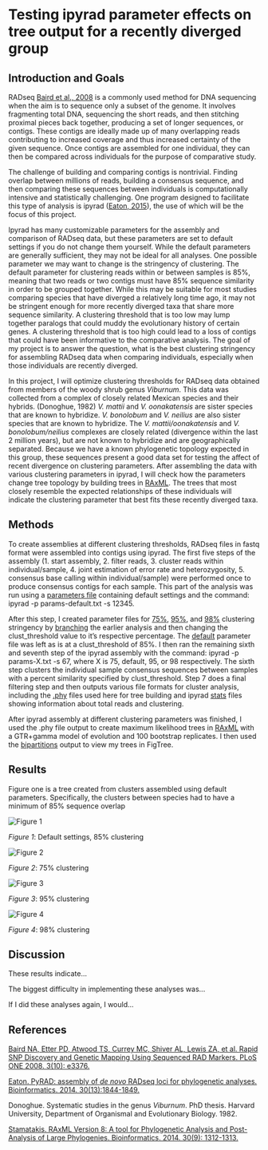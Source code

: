 # Testing ipyrad parameter effects on tree output for a recently diverged group

## Introduction and Goals

RADseq [Baird et al., 2008](http://journals.plos.org/plosone/article?id=10.1371/journal.pone.0003376) is a commonly used method for DNA sequencing when the aim is to sequence only a subset of the genome. It involves fragmenting total DNA, sequencing the short reads, and then stitching proximal pieces back together, producing a set of longer sequences, or contigs. These contigs are ideally made up of many overlapping reads contributing to increased coverage and thus increased certainty of the given sequence. Once contigs are assembled for one individual, they can then be compared across individuals for the purpose of comparative study. 

The challenge of building and comparing contigs is nontrivial. Finding overlap between millions of reads, building a consensus sequence, and then comparing these sequences between individuals is computationally intensive and statistically challenging. One program designed to facilitate this type of analysis is ipyrad ([Eaton, 2015](http://bioinformatics.oxfordjournals.org/content/30/13/1844)), the use of which will be the focus of this project.

Ipyrad has many customizable parameters for the assembly and comparison of RADseq data, but these parameters are set to default settings if you do not change them yourself. While the default parameters are generally sufficient, they may not be ideal for all analyses. One possible parameter we may want to change is the stringency of clustering. The default parameter for clustering reads within or between samples is 85%, meaning that two reads or two contigs must have 85% sequence similarity in order to be grouped together. While this may be suitable for most studies comparing species that have diverged a relatively long time ago, it may not be stringent enough for more recently diverged taxa that share more sequence similarity. A clustering threshold that is too low may lump together paralogs that could muddy the evolutionary history of certain genes. A clustering threshold that is too high could lead to a loss of contigs that could have been informative to the comparative analysis. The goal of my project is to answer the question, what is the best clustering stringency for assembling RADseq data when comparing individuals, especially when those individuals are recently diverged.

In this project, I will optimize clustering thresholds for RADseq data obtained from members of the woody shrub genus *Viburnum*. This data was collected from a complex of closely related Mexican species and their hybrids. (Donoghue, 1982) *V. mattii* and *V. oonakatensis* are sister species that are known to hybridize. *V. bonolobum* and *V. neilius* are also sister species that are known to hybridize. The *V. mattii/oonakatensis* and *V. bonolobum/neilius* complexes are closely related (divergence within the last 2 million years), but are not known to hybridize and are geographically separated. Because we have a known phylogenetic topology expected in this group, these sequences present a good data set for testing the affect of recent divergence on clustering parameters. After assembling the data with various clustering parameters in ipyrad, I will check how the parameters change tree topology by building trees in [RAxML](http://bioinformatics.oxfordjournals.org/content/early/2014/01/21/bioinformatics.btu033.abstract?keytype=ref&ijkey=VTEqgUJYCDcf0kP). The trees that most closely resemble the expected relationships of these individuals will indicate the clustering parameter that best fits these recently diverged taxa.

## Methods

To create assemblies at different clustering thresholds, RADseq files in fastq format were assembled into contigs using ipyrad. The first five steps of the assembly (1. start assembly, 2. filter reads, 3. cluster reads within individual/sample, 4. joint estimation of error rate and heterozygosity, 5. consensus base calling within individual/sample) were performed once to produce consensus contigs for each sample. This part of the analysis was run using a [parameters file](https://github.com/moeglein/phylobio_final_project/blob/master/code/params-default.txt) containing default settings and the command: ipyrad -p params-default.txt -s 12345. 

After this step, I created parameter files for [75%]( https://github.com/moeglein/phylobio_final_project/blob/master/code/params-75.txt), [95%]( https://github.com/moeglein/phylobio_final_project/blob/master/code/params-95.txt), and [98%]( https://github.com/moeglein/phylobio_final_project/blob/master/code/params-98.txt) clustering stringency by [branching](https://github.com/moeglein/phylobio_final_project/blob/master/code/ipyrad_code) the earlier analysis and then changing the clust_threshold value to it’s respective percentage. The [default](https://github.com/moeglein/phylobio_final_project/blob/master/code/params-default.txt) parameter file was left as is at a clust_threshold of 85%. I then ran the remaining sixth and seventh step of the ipyrad assembly with the command: ipyrad -p params-X.txt -s 67, where X is 75, default, 95, or 98 respectively. The sixth step clusters the individual sample consensus sequences between samples with a percent similarity specified by clust_threshold. Step 7 does a final filtering step and then outputs various file formats for cluster analysis, including the [.phy](https://github.com/moeglein/phylobio_final_project/tree/master/data) files used here for tree building and ipyrad [stats]( https://github.com/moeglein/phylobio_final_project/tree/master/data) files showing information about total reads and clustering.

After ipyrad assembly at different clustering parameters was finished, I used the .phy file output to create maximum likelihood trees in [RAxML](https://github.com/moeglein/phylobio_final_project/blob/master/code/default_tree.sh) with a GTR+gamma model of evolution and 100 bootstrap replicates. I then used the [bipartitions](https://github.com/moeglein/phylobio_final_project/blob/master/data/RAxML_bipartitions.default) output to view my trees in FigTree.


## Results

Figure one is a tree created from clusters assembled using default parameters. Specifically, the clusters between species had to have a minimum of 85% sequence overlap

![Figure 1](https://github.com/moeglein/phylobio_final_project/blob/master/figures/RAxML_bipartitions.default.png)

*Figure 1*: Default settings, 85% clustering

![Figure 2](https://github.com/moeglein/phylobio_final_project/blob/master/figures/RAxML_bipartitions.stringency_75.png)

*Figure 2*: 75% clustering

![Figure 3](https://github.com/moeglein/phylobio_final_project/blob/master/figures/RAxML_bipartitions.stringency_95.png)

*Figure 3*: 95% clustering

![Figure 4](https://github.com/moeglein/phylobio_final_project/blob/master/figures/RAxML_bipartitions.stringency_98.png)

*Figure 4*: 98% clustering


## Discussion

These results indicate...

The biggest difficulty in implementing these analyses was...

If I did these analyses again, I would...

## References

[Baird NA, Etter PD, Atwood TS, Currey MC, Shiver AL, Lewis ZA, et al. Rapid SNP Discovery and Genetic Mapping Using Sequenced RAD Markers. PLoS ONE 2008. 3(10): e3376.](http://journals.plos.org/plosone/article?id=10.1371/journal.pone.0003376)

[Eaton. PyRAD: assembly of *de novo* RADseq loci for phylogenetic analyses. Bioinformatics. 2014. 30(13):1844-1849.](http://bioinformatics.oxfordjournals.org/content/30/13/1844)

Donoghue. Systematic studies in the genus *Viburnum*. PhD thesis. Harvard University, Department of Organismal and Evolutionary Biology. 1982.

[Stamatakis. RAxML Version 8: A tool for Phylogenetic Analysis and Post-Analysis of Large Phylogenies. Bioinformatics. 2014. 30(9): 1312-1313.](http://bioinformatics.oxfordjournals.org/content/early/2014/01/21/bioinformatics.btu033.abstract?keytype=ref&ijkey=VTEqgUJYCDcf0kP)




